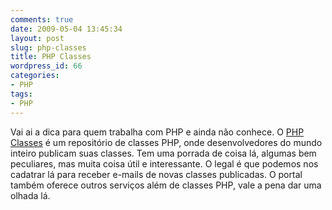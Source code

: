 ```yaml
---
comments: true
date: 2009-05-04 13:45:34
layout: post
slug: php-classes
title: PHP Classes
wordpress_id: 66
categories:
- PHP
tags:
- PHP
---
```


Vai ai a dica para quem trabalha com PHP e ainda não conhece.
O [PHP Classes](http://www.phpclasses.org/) é um repositório de classes PHP, onde desenvolvedores do mundo inteiro publicam suas classes.
Tem uma porrada de coisa lá, algumas bem peculiares, mas muita coisa útil e interessante.
O legal é que podemos nos cadatrar lá para receber e-mails de novas classes publicadas.
O portal também oferece outros serviços além de classes PHP, vale a pena dar uma olhada lá.
